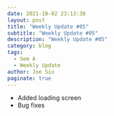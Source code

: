 ```yaml
---
date: 2021-10-02 23:13:30
layout: post
title: "Weekly Update #05"
subtitle: "Weekly Update #05"
description: "Weekly Update #05"
category: blog
tags:
  - Sem A
  - Weekly Update
author: Joe Siu
paginate: true
---
```

* Added loading screen
* Bug fixes
